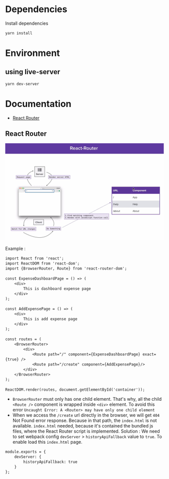 # Dependencies
Install dependencies
```
yarn install
```

# Environment

## using live-server
```
yarn dev-server
```

# Documentation

* [React Router](#react-router)


## React Router
![react router](https://raw.githubusercontent.com/harryosmar/the-complete-react-course-with-redux/master/expensify-app/src/images/react-client-router.jpg)

Example :
```
import React from 'react';
import ReactDOM from 'react-dom';
import {BrowserRouter, Route} from 'react-router-dom';

const ExpenseDashboardPage = () => (
    <div>
        This is dashboard expense page
    </div>
);

const AddExpensePage = () => (
    <div>
        This is add expense page
    </div>
);

const routes = (
    <BrowserRouter>
        <div>
            <Route path="/" component={ExpenseDashboardPage} exact={true} />
            <Route path="/create" component={AddExpensePage}/>
        </div>
    </BrowserRouter>
);

ReactDOM.render(routes, document.getElementById('container'));
```

- `BrowserRouter` must only has one child element. That's why, all the child `<Route />` component is wrapped inside `<div>` element. To avoid this error `Uncaught Error: A <Router> may have only one child element`
- When we access the `/create` url directly in the browser, we will get `404` Not Found error response. Because in that path, the `index.html` is not available. `index.html` needed, because it's contained the bundled js files, where the React Router script is implemented.
Solution : We need to set webpack config  `devServer` > `historyApiFallback` value to `true`. To enable load this `index.html` page.
```
module.exports = {
    devServer: {
        historyApiFallback: true
    }
};
```
